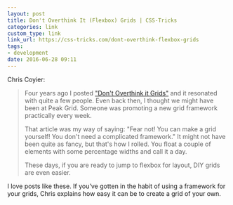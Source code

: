 ```yaml
---
layout: post
title: Don't Overthink It (Flexbox) Grids | CSS-Tricks
categories: link
custom_type: link
link_url: https://css-tricks.com/dont-overthink-flexbox-grids
tags:
- development
date: 2016-06-28 09:11
---
```

Chris Coyier:

> Four years ago I posted ["Don't Overthink it Grids"](https://css-tricks.com/dont-overthink-it-grids/) and it resonated with quite a few people. Even back then, I thought we might have been at Peak Grid. Someone was promoting a new grid framework practically every week.
>
> That article was my way of saying: "Fear not! You can make a grid yourself! You don't need a complicated framework." It might not have been quite as fancy, but that's how I rolled. You float a couple of elements with some percentage widths and call it a day.
>
> These days, if you are ready to jump to flexbox for layout, DIY grids are even easier.

I love posts like these. If you’ve gotten in the habit of using a framework for your grids, Chris explains how easy it can be to create a grid of your own.
